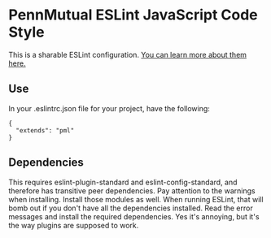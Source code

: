 # PennMutual ESLint JavaScript Code Style

This is a sharable ESLint configuration. [You can learn more about them here.](https://eslint.org/docs/developer-guide/shareable-configs)

## Use

In your .eslintrc.json file for your project, have the following:

    {
      "extends": "pml"
    }

## Dependencies

This requires eslint-plugin-standard and eslint-config-standard, and therefore has transitive peer dependencies. Pay attention to the warnings when installing. Install those modules as well. When running ESLint, that will bomb out if you don't have all the dependencies installed. Read the error messages and install the required dependencies. Yes it's annoying, but it's the way plugins are supposed to work.
